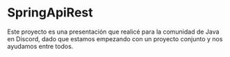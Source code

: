 # SpringApiRest
Este proyecto es una presentación que realicé para la comunidad de  Java en Discord, dado que estamos empezando con un proyecto conjunto y nos ayudamos entre todos.
